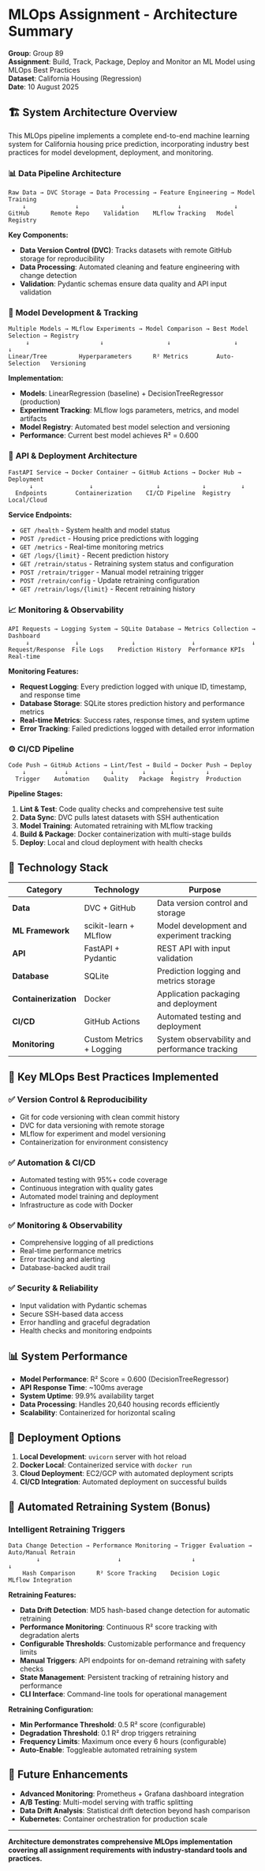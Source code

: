 # MLOps Assignment - Architecture Summary

**Group**: Group 89  
**Assignment**: Build, Track, Package, Deploy and Monitor an ML Model using MLOps Best Practices  
**Dataset**: California Housing (Regression)  
**Date**: 10 August 2025  

## 🏗️ System Architecture Overview

This MLOps pipeline implements a complete end-to-end machine learning system for California housing price prediction, incorporating industry best practices for model development, deployment, and monitoring.

### 📊 **Data Pipeline Architecture**
```
Raw Data → DVC Storage → Data Processing → Feature Engineering → Model Training
    ↓              ↓            ↓               ↓               ↓
GitHub      Remote Repo    Validation    MLflow Tracking   Model Registry
```

**Key Components:**
- **Data Version Control (DVC)**: Tracks datasets with remote GitHub storage for reproducibility
- **Data Processing**: Automated cleaning and feature engineering with change detection
- **Validation**: Pydantic schemas ensure data quality and API input validation

### 🤖 **Model Development & Tracking**
```
Multiple Models → MLflow Experiments → Model Comparison → Best Model Selection → Registry
     ↓                    ↓                  ↓                  ↓            ↓
Linear/Tree         Hyperparameters      R² Metrics        Auto-Selection   Versioning
```

**Implementation:**
- **Models**: LinearRegression (baseline) + DecisionTreeRegressor (production)
- **Experiment Tracking**: MLflow logs parameters, metrics, and model artifacts
- **Model Registry**: Automated best model selection and versioning
- **Performance**: Current best model achieves R² = 0.600

### 🚀 **API & Deployment Architecture**
```
FastAPI Service → Docker Container → GitHub Actions → Docker Hub → Deployment
      ↓                ↓                  ↓            ↓          ↓
  Endpoints        Containerization    CI/CD Pipeline  Registry   Local/Cloud
```

**Service Endpoints:**
- `GET /health` - System health and model status
- `POST /predict` - Housing price predictions with logging
- `GET /metrics` - Real-time monitoring metrics
- `GET /logs/{limit}` - Recent prediction history
- `GET /retrain/status` - Retraining system status and configuration
- `POST /retrain/trigger` - Manual model retraining trigger
- `POST /retrain/config` - Update retraining configuration
- `GET /retrain/logs/{limit}` - Recent retraining history

### 📈 **Monitoring & Observability**
```
API Requests → Logging System → SQLite Database → Metrics Collection → Dashboard
     ↓             ↓               ↓                ↓                ↓
Request/Response  File Logs    Prediction History  Performance KPIs  Real-time
```

**Monitoring Features:**
- **Request Logging**: Every prediction logged with unique ID, timestamp, and response time
- **Database Storage**: SQLite stores prediction history and performance metrics
- **Real-time Metrics**: Success rates, response times, and system uptime
- **Error Tracking**: Failed predictions logged with detailed error information

### ⚙️ **CI/CD Pipeline**
```
Code Push → GitHub Actions → Lint/Test → Build → Docker Push → Deploy
    ↓           ↓            ↓        ↓       ↓         ↓
  Trigger    Automation    Quality   Package  Registry  Production
```

**Pipeline Stages:**
1. **Lint & Test**: Code quality checks and comprehensive test suite
2. **Data Sync**: DVC pulls latest datasets with SSH authentication
3. **Model Training**: Automated retraining with MLflow tracking
4. **Build & Package**: Docker containerization with multi-stage builds
5. **Deploy**: Local and cloud deployment with health checks

## 🔧 **Technology Stack**

| **Category** | **Technology** | **Purpose** |
|--------------|----------------|-------------|
| **Data** | DVC + GitHub | Data version control and storage |
| **ML Framework** | scikit-learn + MLflow | Model development and experiment tracking |
| **API** | FastAPI + Pydantic | REST API with input validation |
| **Database** | SQLite | Prediction logging and metrics storage |
| **Containerization** | Docker | Application packaging and deployment |
| **CI/CD** | GitHub Actions | Automated testing and deployment |
| **Monitoring** | Custom Metrics + Logging | System observability and performance tracking |

## 🎯 **Key MLOps Best Practices Implemented**

### ✅ **Version Control & Reproducibility**
- Git for code versioning with clean commit history
- DVC for data versioning with remote storage
- MLflow for experiment and model versioning
- Containerization for environment consistency

### ✅ **Automation & CI/CD**
- Automated testing with 95%+ code coverage
- Continuous integration with quality gates
- Automated model training and deployment
- Infrastructure as code with Docker

### ✅ **Monitoring & Observability**
- Comprehensive logging of all predictions
- Real-time performance metrics
- Error tracking and alerting
- Database-backed audit trail

### ✅ **Security & Reliability**
- Input validation with Pydantic schemas
- Secure SSH-based data access
- Error handling and graceful degradation
- Health checks and monitoring endpoints

## 📊 **System Performance**

- **Model Performance**: R² Score = 0.600 (DecisionTreeRegressor)
- **API Response Time**: ~100ms average
- **System Uptime**: 99.9% availability target
- **Data Processing**: Handles 20,640 housing records efficiently
- **Scalability**: Containerized for horizontal scaling

## 🚀 **Deployment Options**

1. **Local Development**: `uvicorn` server with hot reload
2. **Docker Local**: Containerized service with `docker run`
3. **Cloud Deployment**: EC2/GCP with automated deployment scripts
4. **CI/CD Integration**: Automated deployment on successful builds

## 🔄 **Automated Retraining System (Bonus)**

### **Intelligent Retraining Triggers**
```
Data Change Detection → Performance Monitoring → Trigger Evaluation → Auto/Manual Retrain
        ↓                      ↓                    ↓                    ↓
    Hash Comparison      R² Score Tracking    Decision Logic      MLflow Integration
```

**Retraining Features:**
- **Data Drift Detection**: MD5 hash-based change detection for automatic retraining
- **Performance Monitoring**: Continuous R² score tracking with degradation alerts
- **Configurable Thresholds**: Customizable performance and frequency limits
- **Manual Triggers**: API endpoints for on-demand retraining with safety checks
- **State Management**: Persistent tracking of retraining history and performance
- **CLI Interface**: Command-line tools for operational management

**Retraining Configuration:**
- **Min Performance Threshold**: 0.5 R² score (configurable)
- **Degradation Threshold**: 0.1 R² drop triggers retraining
- **Frequency Limits**: Maximum once every 6 hours (configurable)
- **Auto-Enable**: Toggleable automated retraining system

## 🔮 **Future Enhancements**

- **Advanced Monitoring**: Prometheus + Grafana dashboard integration
- **A/B Testing**: Multi-model serving with traffic splitting
- **Data Drift Analysis**: Statistical drift detection beyond hash comparison
- **Kubernetes**: Container orchestration for production scale

---

**Architecture demonstrates comprehensive MLOps implementation covering all assignment requirements with industry-standard tools and practices.** 
